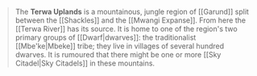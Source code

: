 > The **Terwa Uplands** is a mountainous, jungle region of [[Garund]] split between the [[Shackles]] and the [[Mwangi Expanse]]. From here the [[Terwa River]] has its source. It is home to one of the region's two primary groups of [[Dwarf|dwarves]]: the traditionalist [[Mbe'ke|Mbeke]] tribe; they live in villages of several hundred dwarves. It is rumoured that there might be one or more [[Sky Citadel|Sky Citadels]] in these mountains.










